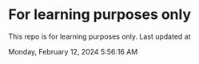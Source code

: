 # For learning purposes only
This repo is for learning purposes only.
Last updated at

Monday, February 12, 2024 5:56:16 AM

